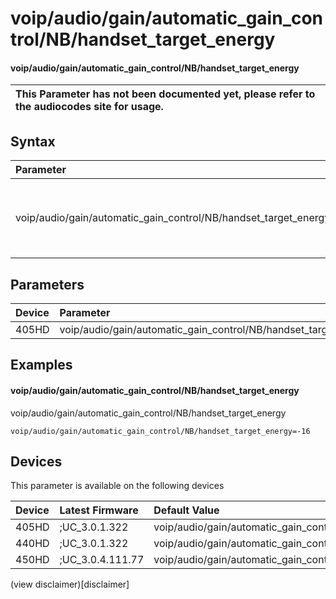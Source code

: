 ﻿---
description: voip/audio/gain/automatic_gain_control/NB/handset_target_energy
search:
    keywords: ['voip','audio','gain','automatic_gain_control','NB','handset_target_energy']
---

# voip/audio/gain/automatic_gain_control/NB/handset_target_energy

#### voip/audio/gain/automatic_gain_control/NB/handset_target_energy


| This Parameter has not been documented yet, please refer to the audiocodes site for usage.  |
| :--- |

## Syntax
| Parameter | Syntax |
| :--- | :--- |
|voip/audio/gain/automatic_gain_control/NB/handset_target_energy | {% raw %} undefined {% endraw %} |

## Parameters
|Device|Parameter|value|Description|
|:---|:---|:---|:---|
| 405HD | voip/audio/gain/automatic_gain_control/NB/handset_target_energy |  |  |

## Examples
#### voip/audio/gain/automatic_gain_control/NB/handset_target_energy

voip/audio/gain/automatic_gain_control/NB/handset_target_energy

```
voip/audio/gain/automatic_gain_control/NB/handset_target_energy=-16
```

## Devices
This parameter is available on the following devices

| Device | Latest Firmware | Default Value |
|:---|:---|:---|
| 405HD | ;UC_3.0.1.322 | voip/audio/gain/automatic_gain_control/NB/handset_target_energy=-16 
| 440HD | ;UC_3.0.1.322 | voip/audio/gain/automatic_gain_control/NB/handset_target_energy=-16 
| 450HD | ;UC_3.0.4.111.77 | voip/audio/gain/automatic_gain_control/NB/handset_target_energy=-16 

(view disclaimer)[disclaimer]
